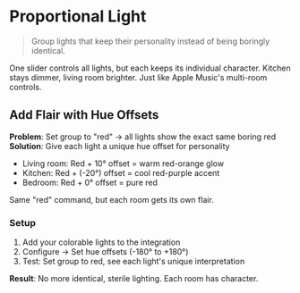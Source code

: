 # Proportional Light

> Group lights that keep their personality instead of being boringly identical.

One slider controls all lights, but each keeps its individual character. Kitchen stays dimmer, living room brighter. Just like Apple Music's multi-room controls.

## Add Flair with Hue Offsets

**Problem**: Set group to "red" → all lights show the exact same boring red  
**Solution**: Give each light a unique hue offset for personality

- Living room: Red + 10° offset = warm red-orange glow
- Kitchen: Red + (-20°) offset = cool red-purple accent  
- Bedroom: Red + 0° offset = pure red

Same "red" command, but each room gets its own flair.

### Setup
1. Add your colorable lights to the integration
2. Configure → Set hue offsets (-180° to +180°) 
3. Test: Set group to red, see each light's unique interpretation

**Result**: No more identical, sterile lighting. Each room has character.